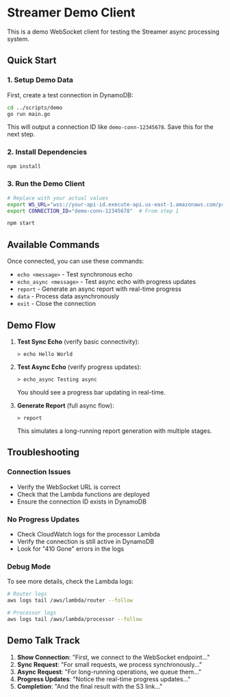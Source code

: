 # Streamer Demo Client

This is a demo WebSocket client for testing the Streamer async processing system.

## Quick Start

### 1. Setup Demo Data

First, create a test connection in DynamoDB:

```bash
cd ../scripts/demo
go run main.go
```

This will output a connection ID like `demo-conn-12345678`. Save this for the next step.

### 2. Install Dependencies

```bash
npm install
```

### 3. Run the Demo Client

```bash
# Replace with your actual values
export WS_URL="wss://your-api-id.execute-api.us-east-1.amazonaws.com/prod"
export CONNECTION_ID="demo-conn-12345678"  # From step 1

npm start
```

## Available Commands

Once connected, you can use these commands:

- `echo <message>` - Test synchronous echo
- `echo_async <message>` - Test async echo with progress updates
- `report` - Generate an async report with real-time progress
- `data` - Process data asynchronously
- `exit` - Close the connection

## Demo Flow

1. **Test Sync Echo** (verify basic connectivity):
   ```
   > echo Hello World
   ```

2. **Test Async Echo** (verify progress updates):
   ```
   > echo_async Testing async
   ```
   You should see a progress bar updating in real-time.

3. **Generate Report** (full async flow):
   ```
   > report
   ```
   This simulates a long-running report generation with multiple stages.

## Troubleshooting

### Connection Issues
- Verify the WebSocket URL is correct
- Check that the Lambda functions are deployed
- Ensure the connection ID exists in DynamoDB

### No Progress Updates
- Check CloudWatch logs for the processor Lambda
- Verify the connection is still active in DynamoDB
- Look for "410 Gone" errors in the logs

### Debug Mode

To see more details, check the Lambda logs:

```bash
# Router logs
aws logs tail /aws/lambda/router --follow

# Processor logs
aws logs tail /aws/lambda/processor --follow
```

## Demo Talk Track

1. **Show Connection**: "First, we connect to the WebSocket endpoint..."
2. **Sync Request**: "For small requests, we process synchronously..."
3. **Async Request**: "For long-running operations, we queue them..."
4. **Progress Updates**: "Notice the real-time progress updates..."
5. **Completion**: "And the final result with the S3 link..." 